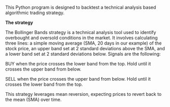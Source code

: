 This Python program is designed to backtest a technical analysis based algorithmic trading strategy. 

**The strategy**

The Bollinger Bands strategy is a technical analysis tool used to identify overbought and oversold conditions in the market. It involves calculating three lines: a simple moving average (SMA, 20 days in our example) of the stock price, an upper band set at 2 standard deviations above the SMA, and a lower band set at 2 standard deviations below. 
Signals are the following:

BUY when the price crosses the lower band from the top. Hold until it crosses the upper band from below.

SELL when the price crosses the upper band from below. Hold until it crosses the lower band from the top.

This strategy leverages mean reversion, expecting prices to revert back to the mean (SMA) over time.
